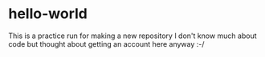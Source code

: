 # hello-world
This is a practice run for making a new repository
I don't know much about code but thought about getting an account here anyway :-/
